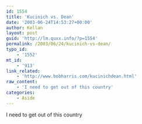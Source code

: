 ```yaml
---
id: 1554
title: 'Kucinich vs. Dean'
date: '2003-06-24T14:53:27+00:00'
author: Kellan
layout: post
guid: 'http://lm.quxx.info/?p=1554'
permalink: /2003/06/24/kucinich-vs-dean/
typo_id:
    - '1552'
mt_id:
    - '913'
link_related:
    - 'http://www.bobharris.com/kucinichdean.html'
raw_content:
    - 'I need to get out of this country'
categories:
    - Aside
---
```


I need to get out of this country